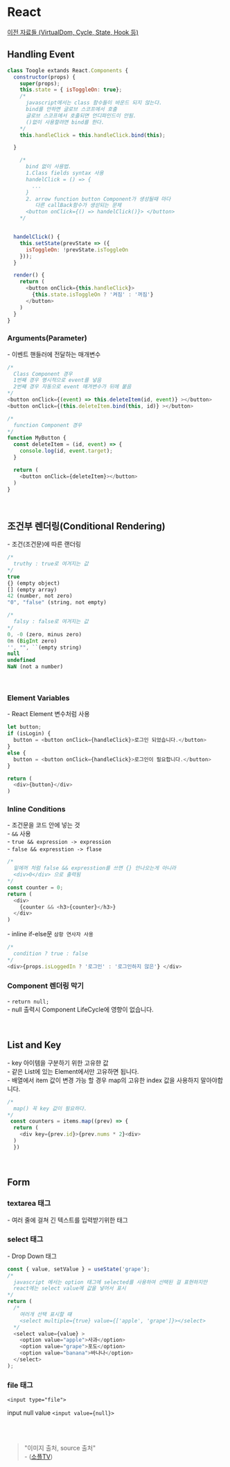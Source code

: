 # React

[이전 자료들 (VirtualDom, Cycle, State, Hook 등)](/record-lists/2023-lists/20230405-react-01.md)

## Handling Event

```javascript
class Toogle extands React.Components {
  constructor(props) {
    super(props);
    this.state = { isToggleOn: true};
    /*
      javascript에서는 class 함수들이 바운드 되지 않는다.
      bind를 안하면 글로브 스코프에서 호출 
      글로브 스코프에서 호출되면 언디파인드이 안됨.
      ()없이 사용할려면 bind를 한다.
    */
    this.handleClick = this.handleClick.bind(this);

  }

    /*
      bind 없이 사용법.
      1.Class fields syntax 사용
      handelClick = () => {
        ...
      }
      2. arrow function button Component가 생성될때 마다 
         다른 callBack함수가 생섣되는 문제
      <button onClick={() => handelClick()}> </button>
    */


  handelClick() {
    this.setState(prevState => ({
      isToggleOn: !prevState.isToggleOn
    }));
  }

  render() {
    return (
      <button onClick={this.handleClick}>
        {this.state.isToggleOn ? '켜짐' : '꺼짐'}
      </button>
    )
  }
}

```

### Arguments(Parameter)
\- 이벤트 핸들러에 전달하는 매개변수 
```javascript
/*
  Class Component 경우
  1번째 경우 명시적으로 event를 넣음
  2번째 경우 자동으로 event 매겨변수가 뒤에 붙음 
*/
<button onClick={(event) => this.deleteItem(id, event)} ></button>
<button onClick={(this.deleteItem.bind(this, id)} ></button>

/*
  function Component 경우
*/
function MyButton {
  const deleteItem = (id, event) => {
    console.log(id, event.target);
  }

  return (
    <button onClick={deleteItem}></button>
  )
}

```

<br />

## 조건부 렌더링(Conditional Rendering)
\- 조건(조건문)에 따른 랜더링
```javascript
/*
  truthy : true로 여겨지는 값
*/
true
{} (empty object)
[] (empty array)
42 (number, not zero)
"0", "false" (string, not empty)

/*
  falsy : false로 여겨지는 값
*/
0, -0 (zero, minus zero)
0n (BigInt zero)
'', "", ``(empty string)
null
undefined
NaN (not a number)
```

<br/>

### Element Variables
\- React Element 변수처럼 사용
```javascript
let button;
if (isLogin) {
  button = <button onClick={handleClick}>로그인 되었습니다.</button>
}
else {
  button = <button onClick={handleClick}>로그인이 필요합니다.</button>
}

return (
  <div>{button}</div>
)

```

### Inline Conditions
\- 조건문을 코드 안에 넣는 것    
\- `&&` 사용   
\- `true && expression -> expression`   
\- `false && expresstion -> flase`
```javascript
/*
  밑에꺼 처럼 false && expresstion를 쓰면 {} 안나오는게 아니라
  <div>0</div> 으로 출력됨
*/
const counter = 0;
return (
  <div>
    {counter && <h3>{counter}</h3>}
  </div>
)
```
\- inline if-else문 `삼항 연사자 사용`
```javascript
/*
  condition ? true : false
*/
<div>{props.isLoggedIn ? '로그인' : '로그인하지 않은'} </div>
```

### Component 렌더링 막기
\- `return null;`    
\- null 출력시 Component LifeCycle에 영향이 없습니다.

<br/>

## List and Key
\- key 아이템을 구분하기 위한 고유햔 값   
\- 같은 List에 있는 Element에서만 고유하면 됩니다.   
\- 배열에서 item 값이 변경 가능 할 경우 map의 고유한 index 값을 사용하지 말아야합니다.
```javascript
/*
  map() 꼭 key 값이 필요하다.
*/
 const counters = items.map((prev) => {
  return (
    <div key={prev.id}>{prev.nums * 2}<div>
  )
  })
```
<br/>

## Form

### textarea 태그
\- 여러 줄에 걸쳐 긴 텍스트를 입력받기위한 태그
### select 태그
\- Drop Down 태그
```javascript
const { value, setValue } = useState('grape');
/* 
  javascript 에서는 option 태그에 selected를 사용하여 선택된 걸 표현하지만
  react에는 select value에 값을 넣어서 표시
*/
return (
  /*
    여러개 선택 표시할 떄
    <select multiple={true} value={['apple', 'grape']}></select>
  */
  <select value={value} >
    <option value="apple">사과</option>
    <option value="grape">포도</option>
    <option value="banana">바나나</option>
  </select>
);
```
### file 태그
`<input type="file">`

input null value
`<input value={null}>`

<br/>
<br/>

> "이미지 출처, source 출처"  
> \- ([소플TV](https://www.youtube.com/@TV-wq6zp))
